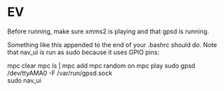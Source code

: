 # EV
Before running, make sure xmms2 is playing and that gpsd is running.

Something like this appended to the end of your .bashrc should do. Note that nav_ui is run as sudo because it uses GPIO pins:

mpc clear
mpc ls | mpc add
mpc random on
mpc play
sudo gpsd /dev/ttyAMA0 -F /var/run/gpsd.sock  
sudo nav_ui

